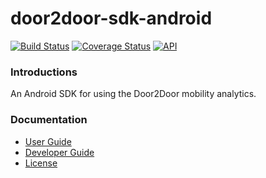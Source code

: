 # door2door-sdk-android
[![Build Status](https://travis-ci.com/door2door-io/mobility-analytics-sdk-android.svg?token=pjx3zDtzXuU6uwdz9wez&branch=develop)](https://travis-ci.com/door2door-io/mobility-analytics-sdk-android)
[![Coverage Status](https://coveralls.io/repos/github/door2door-io/mobility-analytics-sdk-android/badge.svg?branch=develop&t=R8mFz4)](https://coveralls.io/github/door2door-io/mobility-analytics-sdk-android?branch=develop)
[![API](https://img.shields.io/badge/API-14%2B-blue.svg?style=flat)](https://android-arsenal.com/api?level=14)

### Introductions
An Android SDK for using the Door2Door mobility analytics.

### Documentation

* [User Guide](docs/UserGuide.md)
* [Developer Guide](docs/DeveloperGuide.md)
* [License](LICENSE)
